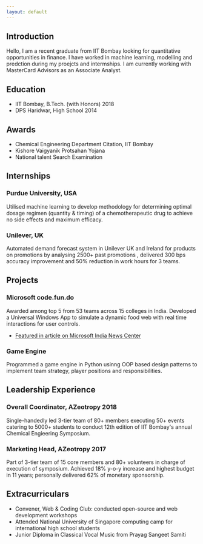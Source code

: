 ```yaml
---
layout: default
---
```


## Introduction

Hello, I am a recent graduate from IIT Bombay looking for quantitative opportunities in finance. I have worked in machine learning, modelling and predction during my proejcts and intermships. I am currently working with MasterCard Advisors as an Associate Analyst.

## Education

* IIT Bombay, B.Tech. (with Honors) 2018
* DPS Haridwar, High School 2014

## Awards 

* Chemical Engineering Department Citation, IIT Bombay 
* Kishore Vaigyanik Protsahan Yojana 
* National talent Search Examination

## Internships

### Purdue University, USA 
Utilised machine learning to develop methodology for determining optimal dosage regimen (quantity & timing) of a chemotherapeutic drug to achieve no side effects and maximum efficacy.

### Unilever, UK 
Automated demand forecast system in Unilever UK and Ireland for products on promotions by analysing 2500+ past promotions , delivered 300 bps accuracy improvement and 50% reduction in work hours for 3 teams.

## Projects

### Microsoft code.fun.do 
Awarded among top 5 from 53 teams across 15 colleges in India. Developed a Universal Windows App to simulate a dynamic food web with real time interactions for user controls.

-  [Featured in article on Microsoft India News Center](https://news.microsoft.com/en-in/features/daring-to-dream/) 

### Game Engine
Programmed a game engine in Python usinng OOP based design patterns to implement team strategy, player positions and responsibilities.

## Leadership Experience

### Overall Coordinator, AZeotropy 2018 

 Single-handedly led 3-tier team of 80+ members executing 50+ events catering to 5000+ students to conduct 12th edition of IIT Bombay's annual Chemical Engieering Symposium. 

### Marketing Head, AZeotropy 2017

Part of 3-tier team of 15 core members and 80+ volunteers in charge of execution of symposium. Achieved 18% y-o-y increase and highest budget in 11 years; personally delivered 62% of monetary sponsorship. 

## Extracurriculars

- Convener, Web & Coding Club: conducted open-source and web development workshops 
- Attended National University of Singapore computing camp for international high school students 
- Junior Diploma in Classical Vocal Music from Prayag Sangeet Samiti
